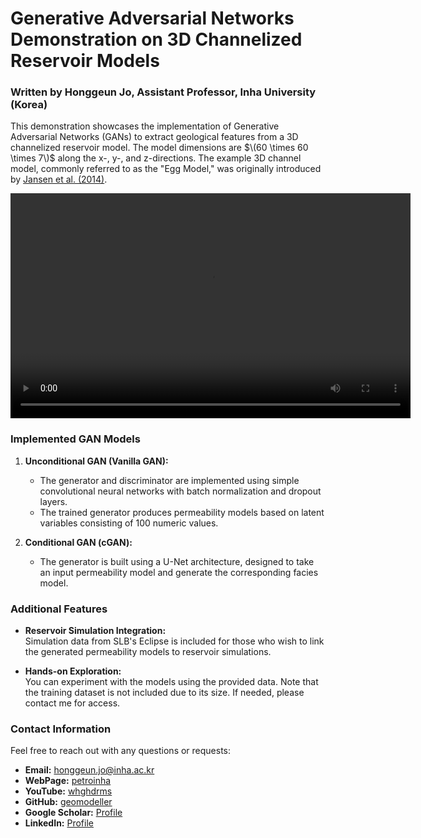 # Generative Adversarial Networks Demonstration on 3D Channelized Reservoir Models

### Written by Honggeun Jo, Assistant Professor, Inha University (Korea)

This demonstration showcases the implementation of Generative Adversarial Networks (GANs) to extract geological features from a 3D channelized reservoir model. The model dimensions are $\(60 \times 60 \times 7\)$ along the x-, y-, and z-directions. The example 3D channel model, commonly referred to as the "Egg Model," was originally introduced by [Jansen et al. (2014)](https://rmets.onlinelibrary.wiley.com/doi/10.1002/gdj3.21). 

<video width="640" height="360" controls>
  <source src="GAN_Demo_video.mp4" type="video/mp4">
  Your browser does not support the video tag.
</video>

### Implemented GAN Models

1. **Unconditional GAN (Vanilla GAN):**  
   - The generator and discriminator are implemented using simple convolutional neural networks with batch normalization and dropout layers.  
   - The trained generator produces permeability models based on latent variables consisting of 100 numeric values.

2. **Conditional GAN (cGAN):**  
   - The generator is built using a U-Net architecture, designed to take an input permeability model and generate the corresponding facies model.

### Additional Features

- **Reservoir Simulation Integration:**  
  Simulation data from SLB's Eclipse is included for those who wish to link the generated permeability models to reservoir simulations.

- **Hands-on Exploration:**  
  You can experiment with the models using the provided data. Note that the training dataset is not included due to its size. If needed, please contact me for access.

### Contact Information

Feel free to reach out with any questions or requests:  
- **Email:** honggeun.jo@inha.ac.kr
- **WebPage:** [petroinha](https://petroinha.github.io./)
- **YouTube:** [whghdrms](https://www.youtube.com/@whghdrms)  
- **GitHub:** [geomodeller](https://github.com/geomodeller)  
- **Google Scholar:** [Profile](https://scholar.google.com/citations?user=u0OE5CIAAAAJ&hl=en)  
- **LinkedIn:** [Profile](https://www.linkedin.com/in/honggeun-jo/)  
